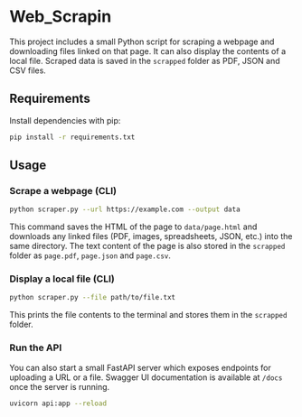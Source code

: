 # Web_Scrapin

This project includes a small Python script for scraping a webpage and downloading files linked on that page. It can also display the contents of a local file. Scraped data is saved in the `scrapped` folder as PDF, JSON and CSV files.

## Requirements

Install dependencies with pip:

```bash
pip install -r requirements.txt
```

## Usage

### Scrape a webpage (CLI)

```bash
python scraper.py --url https://example.com --output data
```

This command saves the HTML of the page to `data/page.html` and downloads any linked files (PDF, images, spreadsheets, JSON, etc.) into the same directory. The text content of the page is also stored in the `scrapped` folder as `page.pdf`, `page.json` and `page.csv`.

### Display a local file (CLI)

```bash
python scraper.py --file path/to/file.txt
```

This prints the file contents to the terminal and stores them in the `scrapped` folder.

### Run the API

You can also start a small FastAPI server which exposes endpoints for uploading a URL or a file. Swagger UI documentation is available at `/docs` once the server is running.

```bash
uvicorn api:app --reload
```
